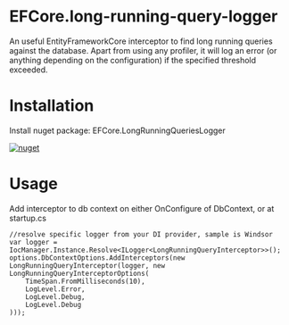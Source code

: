 # EFCore.long-running-query-logger

An useful EntityFrameworkCore interceptor to find long running queries against the database. Apart from using any profiler, it will log an error (or anything depending on the configuration) if the specified threshold exceeded.

# Installation

Install nuget package: EFCore.LongRunningQueriesLogger

[![nuget](https://img.shields.io/nuget/v/EFCore.LongRunningQueriesLogger.svg)](https://www.nuget.org/packages/EFCore.LongRunningQueriesLogger/)
# Usage

Add interceptor to db context on either OnConfigure of DbContext, or at startup.cs

````
//resolve specific logger from your DI provider, sample is Windsor
var logger = IocManager.Instance.Resolve<ILogger<LongRunningQueryInterceptor>>();
options.DbContextOptions.AddInterceptors(new LongRunningQueryInterceptor(logger, new LongRunningQueryInterceptorOptions(
    TimeSpan.FromMilliseconds(10),
    LogLevel.Error,
    LogLevel.Debug,
    LogLevel.Debug
)));
````
